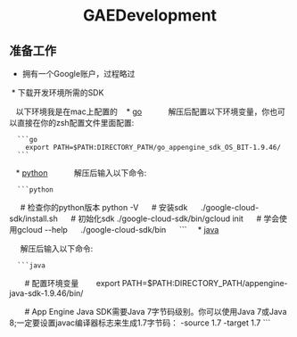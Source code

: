 # <center>GAEDevelopment</center>

## 准备工作
  
  * 拥有一个Google账户，过程略过
  
  * 下载开发环境所需的SDK 
  
    以下环境我是在mac上配置的
    * [go](https://cloud.google.com/appengine/docs/go/download)
      
      解压后配置以下环境变量，你也可以直接在你的zsh配置文件里面配置:
      
      ```go 
        export PATH=$PATH:DIRECTORY_PATH/go_appengine_sdk_OS_BIT-1.9.46/ 
      ``` 
    * [python](https://cloud.google.com/sdk/docs/)
      
      解压后输入以下命令:
      
      ```python 
      # 检查你的python版本
      python -V
      # 安装sdk
      ./google-cloud-sdk/install.sh
      # 初始化sdk
      ./google-cloud-sdk/bin/gcloud init
      # 学会使用gcloud --help
      ./google-cloud-sdk/bin
      ```
    
    * [java](https://cloud.google.com/appengine/docs/java/download)
    
      解压后输入以下命令:
      
      ```java
        # 配置环境变量
        export PATH=$PATH:DIRECTORY_PATH/appengine-java-sdk-1.9.46/bin/
        
        # App Engine Java SDK需要Java 7字节码级别。你可以使用Java 7或Java 8;一定要设置javac编译器标志来生成1.7字节码：
        -source 1.7 -target 1.7
      ```
      
      
      
